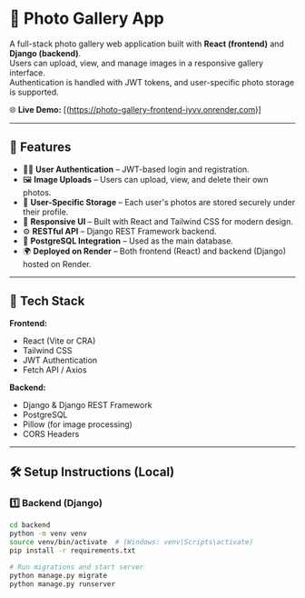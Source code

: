 # 📸 Photo Gallery App

A full-stack photo gallery web application built with **React (frontend)** and **Django (backend)**.  
Users can upload, view, and manage images in a responsive gallery interface.  
Authentication is handled with JWT tokens, and user-specific photo storage is supported.

🌐 **Live Demo:** [(https://photo-gallery-frontend-iyvv.onrender.com)]

---

## 🚀 Features

- 🧑‍💻 **User Authentication** – JWT-based login and registration.
- 🖼️ **Image Uploads** – Users can upload, view, and delete their own photos.
- 📂 **User-Specific Storage** – Each user's photos are stored securely under their profile.
- 🎨 **Responsive UI** – Built with React and Tailwind CSS for modern design.
- ⚙️ **RESTful API** – Django REST Framework backend.
- 🧾 **PostgreSQL Integration** – Used as the main database.
- 🌍 **Deployed on Render** – Both frontend (React) and backend (Django) hosted on Render.

---

## 🧰 Tech Stack

**Frontend:**
- React (Vite or CRA)
- Tailwind CSS
- JWT Authentication
- Fetch API / Axios

**Backend:**
- Django & Django REST Framework
- PostgreSQL
- Pillow (for image processing)
- CORS Headers

---

## 🛠️ Setup Instructions (Local)

### 1️⃣ Backend (Django)
```bash
cd backend
python -m venv venv
source venv/bin/activate  # (Windows: venv\Scripts\activate)
pip install -r requirements.txt

# Run migrations and start server
python manage.py migrate
python manage.py runserver
